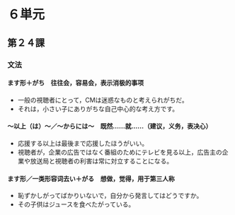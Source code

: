 # ６単元

## 第２４課

### 文法

#### ます形＋がち　往往会，容易会，表示消极的事项

- 一般の視聴者にとって，CMは迷惑なものと考えられがちだ。
- それは，小さい子にありがちな自己中心的な考え方です。

#### ～以上（は）～／～からには～　既然……就……（建议，义务，表决心）

- 応援する以上は最後まで応援したほうがいい。
- 視聴者が，企業の広告ではなく番組のためにテレビを見る以上，広告主の企業や放送局と視聴者の利害は常に対立することになる。

#### ます形／一类形容词去い＋がる　想做，觉得，用于第三人称

- 恥ずかしがってばかりいないで，自分から発言してはどうですか。
- その子供はジュースを食べたがっている。